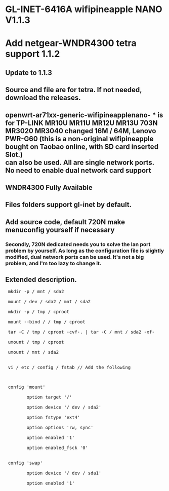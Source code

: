 # GL-INET-6416A wifipineapple NANO V1.1.3

# Add netgear-WNDR4300 tetra support 1.1.2

 ## Update to 1.1.3

 ## Source and file are for tetra. If not needed, download the releases.

 ## openwrt-ar71xx-generic-wifipineapplenano- * is for TP-LINK MR10U MR11U MR12U MR13U 703N MR3020 MR3040 changed 16M / 64M, Lenovo PWR-G60 (this is a non-original wifipineapple bought on Taobao online, with SD card inserted  Slot.) <br> can also be used.  All are single network ports.  No need to enable dual network card support

 ## WNDR4300 Fully Available

 ## Files folders support gl-inet by default.

 ## Add source code, default 720N make menuconfig yourself if necessary

 ### Secondly, 720N dedicated needs you to solve the lan port problem by yourself.  As long as the configuration file is slightly modified, dual network ports can be used.  It's not a big problem, and I'm too lazy to change it.

 ## Extended description.
 <pre>
 mkdir -p / mnt / sda2 <br>
 mount / dev / sda2 / mnt / sda2 <br>
 mkdir -p / tmp / cproot <br>
 mount --bind / / tmp / cproot <br>
 tar -C / tmp / cproot -cvf-. | tar -C / mnt / sda2 -xf-<br>
 umount / tmp / cproot <br>
 umount / mnt / sda2 <br>
 </ pre>
 vi / etc / config / fstab // Add the following <br>
 <pre>
 config 'mount' <br>
        option target '/' <br>
        option device '/ dev / sda2' <br>
        option fstype 'ext4' <br>
        option options 'rw, sync' <br>
        option enabled '1' <br>
        option enabled_fsck '0' <br>

 config 'swap' <br>
        option device '/ dev / sda1' <br>
        option enabled '1' <br>
 </ pre>
